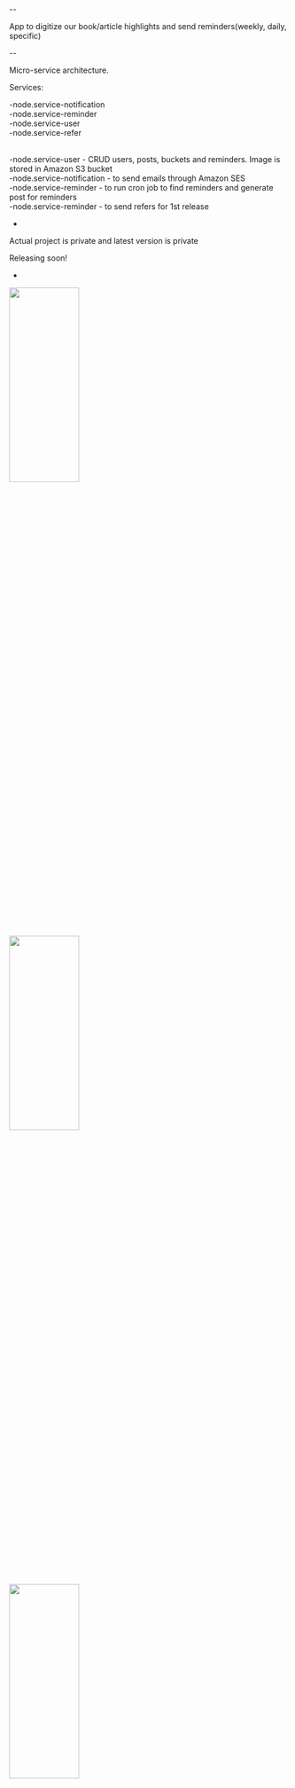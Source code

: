 --

App to digitize our book/article highlights and send reminders(weekly, daily, specific)

--

Micro-service architecture.

Services:

-node.service-notification </br>
-node.service-reminder </br>
-node.service-user </br>
-node.service-refer </br>

</br>
-node.service-user - CRUD users, posts, buckets and reminders. Image is stored in Amazon S3 bucket </br>
-node.service-notification - to send emails through Amazon SES </br>
-node.service-reminder - to run cron job to find reminders and generate post for reminders </br>
-node.service-reminder - to send refers for 1st release </br>

-
Actual project is private and latest version is private

Releasing soon!

-
<img src ='./images/signup.jpeg' width="50%" height="30%" />

<img src ='./images/login.jpeg' width="50%" height="30%" />

<img src ='./images/home.png' width="50%" height="30%" />

<img src ='./images/addIcon.png' width="50%" height="30%" />

<img src ='./images/posts.png' width="50%" height="30%" />

<img src ='./images/readMore.png' width="50%" height="30%" />

<img src ='./images/reminders.png' width="50%" height="30%" />
<img src ='./images/settings.png' width="50%" height="30%" />
<img src ='./images/refer.jpeg' width="50%" height="30%" />
<img src ='./images/referemail.jpg' width="50%" height="30%" />

